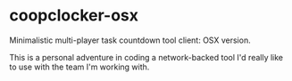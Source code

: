 # coopclocker-osx
Minimalistic multi-player task countdown tool client: OSX version.

This is a personal adventure in coding a network-backed tool I'd really like to use with the team I'm working with.
